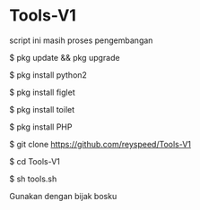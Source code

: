 # Tools-V1
script ini masih proses pengembangan

$ pkg update && pkg upgrade

$ pkg install python2

$ pkg install figlet

$ pkg install toilet

$ pkg install PHP

$ git clone https://github.com/reyspeed/Tools-V1

$ cd Tools-V1

$ sh tools.sh


Gunakan dengan bijak bosku
